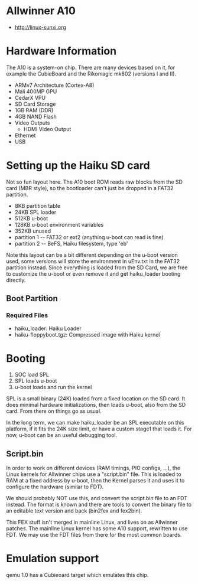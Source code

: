 # Allwinner A10
* http://linux-sunxi.org

# Hardware Information

The A10 is a system-on chip. There are many devices based on it, for example
the CubieBoard and the Rikomagic mk802 (versions I and II).

* ARMv7 Architecture (Cortex-A8)
* Mali 400MP GPU
* CedarX VPU
* SD Card Storage
* 1GB RAM (DDR)
* 4GB NAND Flash
* Video Outputs
  * HDMI Video Output
* Ethernet
* USB

# Setting up the Haiku SD card

Not so fun layout here. The A10 boot ROM reads raw blocks from the SD card
(MBR style), so the bootloader can't just be dropped in a FAT32 partition.

*  8KB partition table
*  24KB SPL loader
*  512KB u-boot
*  128KB u-boot environment variables
*  352KB unused
*  partition 1 -- FAT32 or ext2 (anything u-boot can read is fine)
*  partition 2 -- BeFS, Haiku filesystem, type 'eb'

Note this layout can be a bit different depending on the u-boot version used,
some versions will store the environment in uEnv.txt in the FAT32 partition
instead. Since everything is loaded from the SD Card, we are free to customize
the u-boot or even remove it and get haiku_loader booting directly.

## Boot Partition

### Required Files

*  haiku_loader: Haiku Loader
*  haiku-floppyboot.tgz: Compressed image with Haiku kernel

# Booting

1. SOC load SPL
2. SPL loads u-boot
2. u-boot loads and run the kernel

SPL is a small binary (24K) loaded from a fixed location on the SD card. It
does minimal hardware initializations, then loads u-boot, also from the SD
card. From there on things go as usual.

In the long term, we can make haiku_loader be an SPL executable on this
platform, if it fits the 24K size limit, or have a custom stage1 that loads it.
For now, u-boot can be an useful debugging tool.

## Script.bin

In order to work on different devices (RAM timings, PIO configs, ...), the
Linux kernels for Allwinner chips use a "script.bin" file. This is loaded to
RAM at a fixed address by u-boot, then the Kernel parses it and uses it to
configure the hardware (similar to FDT).

We should probably NOT use this, and convert the script.bin file to an FDT
instead. The format is known and there are tools to convert the binary file
to an editable text version and back (bin2fex and fex2bin).

This FEX stuff isn't merged in mainline Linux, and lives on as Allwinner
patches. The mainline Linux kernel has some A10 support, rewritten to use
FDT. We may use the FDT files from there for the most common boards.

# Emulation support

qemu 1.0 has a Cubieoard target which emulates this chip.
